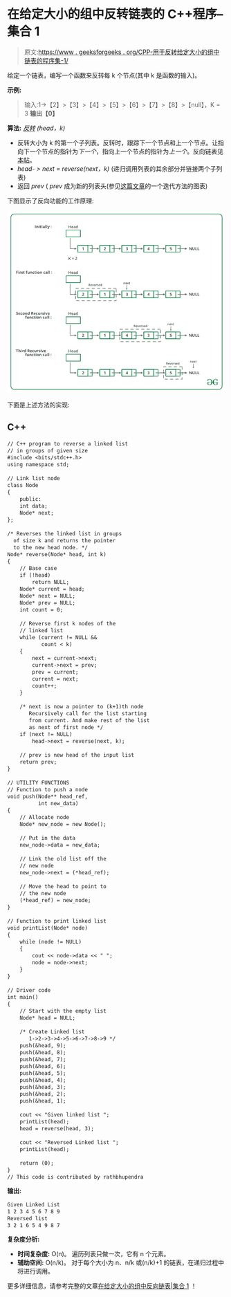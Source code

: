 # 在给定大小的组中反转链表的 C++程序–集合 1

> 原文:[https://www . geeksforgeeks . org/CPP-用于反转给定大小的组中链表的程序集-1/](https://www.geeksforgeeks.org/cpp-program-for-reversing-a-linked-list-in-groups-of-given-size-set-1/)

给定一个链表，编写一个函数来反转每 k 个节点(其中 k 是函数的输入)。

**示例:**

> 输入:1->【2】>【3】>【4】>【5】>【6】>【7】>【8】>【null】，K = 3
> **输出【0】**

**算法:** [*反转*](https://www.geeksforgeeks.org/reverse-a-linked-list/) *(head，k)*

*   反转大小为 k 的第一个子列表。反转时，跟踪下一个节点和上一个节点。让指向下一个节点的指针为*下一个*，指向上一个节点的指针为*上一个*。反向链表见[本帖](https://www.geeksforgeeks.org/reverse-a-linked-list/)。
*   *head- > next = reverse(next，k)* (递归调用列表的其余部分并链接两个子列表)
*   返回 *prev* ( *prev* 成为新的列表头(参见[这篇文章](https://www.geeksforgeeks.org/reverse-a-linked-list/)的一个迭代方法的图表)

下图显示了反向功能的工作原理:

![](img/3f1748b21788d25062bb837e8bbde98b.png)

下面是上述方法的实现:

## C++

```
// C++ program to reverse a linked list
// in groups of given size
#include <bits/stdc++.h>
using namespace std;

// Link list node 
class Node 
{
    public:
    int data;
    Node* next;
};

/* Reverses the linked list in groups
  of size k and returns the pointer
  to the new head node. */
Node* reverse(Node* head, int k)
{
    // Base case
    if (!head)
        return NULL;
    Node* current = head;
    Node* next = NULL;
    Node* prev = NULL;
    int count = 0;

    // Reverse first k nodes of the
    // linked list 
    while (current != NULL && 
           count < k)  
    {
        next = current->next;
        current->next = prev;
        prev = current;
        current = next;
        count++;
    }

    /* next is now a pointer to (k+1)th node
       Recursively call for the list starting  
       from current. And make rest of the list 
       as next of first node */
    if (next != NULL)
        head->next = reverse(next, k);

    // prev is new head of the input list 
    return prev;
}

// UTILITY FUNCTIONS 
// Function to push a node 
void push(Node** head_ref, 
          int new_data)
{
    // Allocate node 
    Node* new_node = new Node();

    // Put in the data 
    new_node->data = new_data;

    // Link the old list off the 
    // new node 
    new_node->next = (*head_ref);

    // Move the head to point to 
    // the new node 
    (*head_ref) = new_node;
}

// Function to print linked list 
void printList(Node* node)
{
    while (node != NULL) 
    {
        cout << node->data << " ";
        node = node->next;
    }
}

// Driver code
int main()
{
    // Start with the empty list 
    Node* head = NULL;

    /* Create Linked list 
       1->2->3->4->5->6->7->8->9 */
    push(&head, 9);
    push(&head, 8);
    push(&head, 7);
    push(&head, 6);
    push(&head, 5);
    push(&head, 4);
    push(&head, 3);
    push(&head, 2);
    push(&head, 1);

    cout << "Given linked list ";
    printList(head);
    head = reverse(head, 3);

    cout << "Reversed Linked list ";
    printList(head);

    return (0);
}
// This code is contributed by rathbhupendra
```

**输出:**

```
Given Linked List
1 2 3 4 5 6 7 8 9 
Reversed list
3 2 1 6 5 4 9 8 7 
```

**复杂度分析:**

*   **时间复杂度:** O(n)。
    遍历列表只做一次，它有 n 个元素。
*   **辅助空间:** O(n/k)。
    对于每个大小为 n、n/k 或(n/k)+1 的链表，在递归过程中将进行调用。

更多详细信息，请参考完整的文章[在给定大小的组中反向链表|集合 1](https://www.geeksforgeeks.org/reverse-a-list-in-groups-of-given-size/) ！